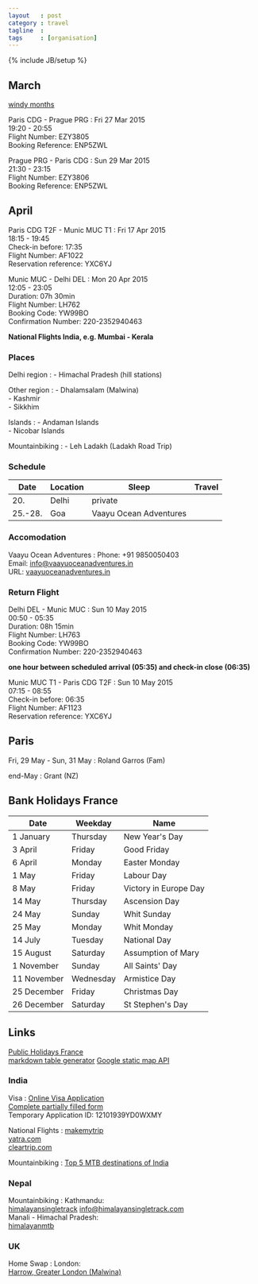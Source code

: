 ```yaml
---
layout   : post
category : travel
tagline  : 
tags     : [organisation]
---
```

{% include JB/setup %}

## March

[windy months](http://www.destinationkiteboarding.com/windy-kiteboarding-months.html)

Paris CDG - Prague PRG
:   Fri 27 Mar 2015  
    19:20 - 20:55  
    Flight Number: EZY3805  
    Booking Reference: ENP5ZWL

Prague PRG - Paris CDG
:   Sun 29 Mar 2015  
    21:30 - 23:15  
    Flight Number: EZY3806  
    Booking Reference: ENP5ZWL

## April 

Paris CDG T2F - Munic MUC T1
:   Fri 17 Apr 2015  
    18:15 - 19:45  
    Check-in before: 17:35  
    Flight Number: AF1022  
    Reservation reference: YXC6YJ

Munic MUC - Delhi DEL
:   Mon 20 Apr 2015  
    12:05 - 23:05  
    Duration: 07h 30min  
    Flight Number: LH762  
    Booking Code: YW99BO  
    Confirmation Number: 220-2352940463

**National Flights India, e.g. Mumbai - Kerala**

### Places

Delhi region
:   - Himachal Pradesh (hill stations)
	
Other region
:   - Dhalamsalam (Malwina)  
    - Kashmir  
    - Sikkhim

Islands
:   - Andaman Islands  
    - Nicobar Islands

Mountainbiking
:   - Leh Ladakh (Ladakh Road Trip)

### Schedule

| Date    | Location | Sleep                  | Travel |
|---------|----------|------------------------|--------|
| 20.     | Delhi    | private                |        |
| 25.-28. | Goa      | Vaayu Ocean Adventures |        |

### Accomodation

Vaayu Ocean Adventures
:   Phone: +91 9850050403  
	Email: [info@vaayuoceanadventures.in](info@vaayuoceanadventures.in)  
	URL: [vaayuoceanadventures.in](http://vaayuoceanadventures.in)

### Return Flight

Delhi DEL - Munic MUC
:   Sun 10 May 2015  
    00:50 - 05:35  
    Duration: 08h 15min  
    Flight Number: LH763  
    Booking Code: YW99BO  
    Confirmation Number: 220-2352940463

**one hour between scheduled arrival (05:35) and check-in close (06:35)**

Munic MUC T1 - Paris CDG T2F
:   Sun 10 May 2015  
    07:15 - 08:55  
    Check-in before: 06:35  
    Flight Number: AF1123  
    Reservation reference: YXC6YJ

## Paris

Fri, 29 May - Sun, 31 May
:   Roland Garros (Fam)

end-May
:   Grant (NZ)

## Bank Holidays France

| Date        | Weekday   | Name                  |
|-------------|-----------|-----------------------|
| 1 January   | Thursday  | New Year's Day        |
| 3 April     | Friday    | Good Friday           |
| 6 April     | Monday    | Easter Monday         |
| 1 May       | Friday    | Labour Day            |
| 8 May       | Friday    | Victory in Europe Day |
| 14 May      | Thursday  | Ascension Day         |
| 24 May      | Sunday    | Whit Sunday           |
| 25 May      | Monday    | Whit Monday           |
| 14 July     | Tuesday   | National Day          |
| 15 August   | Saturday  | Assumption of Mary    |
| 1 November  | Sunday    | All Saints' Day       |
| 11 November | Wednesday | Armistice Day         |
| 25 December | Friday    | Christmas Day         |
| 26 December | Saturday  | St Stephen's Day      |

## Links

[Public Holidays France](http://publicholidays.fr/)  
[markdown table generator](http://www.tablesgenerator.com/markdown_tables)
[Google static map API](https://developers.google.com/maps/documentation/staticmaps/)

### India

Visa
:   [Online Visa Application](https://indianvisaonline.gov.in/)  
    [Complete partially filled form](https://indianvisaonline.gov.in/visa/TempFileCapcha.jsp)  
    Temporary Application ID: 12101939YD0WXMY

National Flights
:   [makemytrip](http://www.makemytrip.com/)  
	[yatra.com](http://www.yatra.com/)  
    [cleartrip.com](http://www.cleartrip.com/flights/)  

Mountainbiking
:   [Top 5 MTB destinations of India](http://www.freeridermag.in/top-5-mountain-biking-destinations-of-india/)  

### Nepal

Mountainbiking
:   Kathmandu:  
    [himalayansingletrack](http://himalayansingletrack.com/)
    [info@himalayansingletrack.com](mailto:info@himalayansingletrack.com)  
    Manali - Himachal Pradesh:  
    [himalayanmtb](http://www.himalayanmtb.com/)

### UK 

Home Swap
:   London:  
    [Harrow, Greater London (Malwina)](www.lovehomeswap.com/home-exchange/united-kingdom/harrow-beautiful-ground-floor-apartment-in-victorian-house-in-london)
